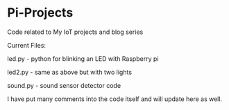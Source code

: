# Pi-Projects
Code related to My IoT projects and blog series

Current Files:

led.py - python for blinking an LED with Raspberry pi

led2.py - same as above but with two lights

sound.py - sound sensor detector code

I have put many comments into the code itself and will update here as well.
